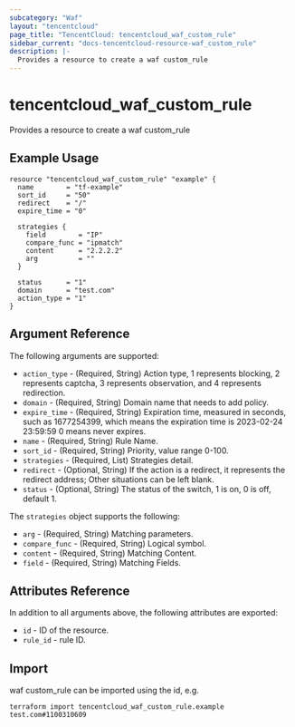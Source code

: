 ```yaml
---
subcategory: "Waf"
layout: "tencentcloud"
page_title: "TencentCloud: tencentcloud_waf_custom_rule"
sidebar_current: "docs-tencentcloud-resource-waf_custom_rule"
description: |-
  Provides a resource to create a waf custom_rule
---
```


# tencentcloud_waf_custom_rule

Provides a resource to create a waf custom_rule

## Example Usage

```hcl
resource "tencentcloud_waf_custom_rule" "example" {
  name        = "tf-example"
  sort_id     = "50"
  redirect    = "/"
  expire_time = "0"

  strategies {
    field        = "IP"
    compare_func = "ipmatch"
    content      = "2.2.2.2"
    arg          = ""
  }

  status      = "1"
  domain      = "test.com"
  action_type = "1"
}
```

## Argument Reference

The following arguments are supported:

* `action_type` - (Required, String) Action type, 1 represents blocking, 2 represents captcha, 3 represents observation, and 4 represents redirection.
* `domain` - (Required, String) Domain name that needs to add policy.
* `expire_time` - (Required, String) Expiration time, measured in seconds, such as 1677254399, which means the expiration time is 2023-02-24 23:59:59 0 means never expires.
* `name` - (Required, String) Rule Name.
* `sort_id` - (Required, String) Priority, value range 0-100.
* `strategies` - (Required, List) Strategies detail.
* `redirect` - (Optional, String) If the action is a redirect, it represents the redirect address; Other situations can be left blank.
* `status` - (Optional, String) The status of the switch, 1 is on, 0 is off, default 1.

The `strategies` object supports the following:

* `arg` - (Required, String) Matching parameters.
* `compare_func` - (Required, String) Logical symbol.
* `content` - (Required, String) Matching Content.
* `field` - (Required, String) Matching Fields.

## Attributes Reference

In addition to all arguments above, the following attributes are exported:

* `id` - ID of the resource.
* `rule_id` - rule ID.


## Import

waf custom_rule can be imported using the id, e.g.

```
terraform import tencentcloud_waf_custom_rule.example test.com#1100310609
```

